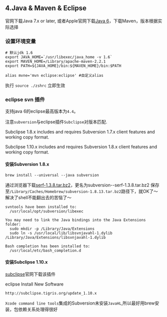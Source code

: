 ## 4.Java & Maven & Eclipse
官网下载Java 7.x or later, 或者Apple官网下载[Java 6](https://support.apple.com/kb/DL1572?locale=zh_CN)，下载Maven，版本根据实际选择

### 设置环境变量
		
	# 默认jdk 1.6
	export JAVA_HOME=`/usr/libexec/java_home -v 1.6`
	export MAVEN_HOME=/Library/apache-maven-2.2.1
	export PATH=${JAVA_HOME}/bin:${MAVEN_HOME}/bin:$PATH
	
	alias mvne='mvn eclipse:eclipse' #自定义alias
	
  执行 `source ./zshrc` 立即生效

### eclipse svn 插件
支持java 6的eclipse最高版本为`4.4`。

注意`subversion`与eclipse插件`Subclipse`对版本匹配.  

Subclipse 1.8.x includes and requires Subversion 1.7.x client features and working copy format.

Subclipse 1.10.x includes and requires Subversion 1.8.x client features and working copy format.

#### 安装Subversion 1.8.x

	brew install --universal --java subversion 

通过浏览器下载[serf-1.3.8.tar.bz2](http://fossies.org/linux/www/serf-1.3.8.tar.bz2)，更名为subversion--serf-1.3.8.tar.bz2
保存至`/Library/Caches/Homebrew/subversion-1.8.13.tar.bz2`路径下，就OK了～解决了shell不能翻出去的苦恼了～

    svntools have been installed to:
      /usr/local/opt/subversion/libexec

    You may need to link the Java bindings into the Java Extensions folder:
      sudo mkdir -p /Library/Java/Extensions
      sudo ln -s /usr/local/lib/libsvnjavahl-1.dylib /Library/Java/Extensions/libsvnjavahl-1.dylib

    Bash completion has been installed to:
      /usr/local/etc/bash_completion.d

#### 安装Subclipse 1.10.x

[subclipse](http://subclipse.tigris.org/servlets/ProjectProcess;jsessionid=48A57E61484A6FF9AA5194EDB71BED1D?pageID=p4wYuA)官网下载该插件

eclipse Install New Software

	http://subclipse.tigris.org/update_1.10.x

`Xcode command line tools`集成的Subversion未安装`JavaHL`,所以最好用brew安装，包依赖关系处理得很好
